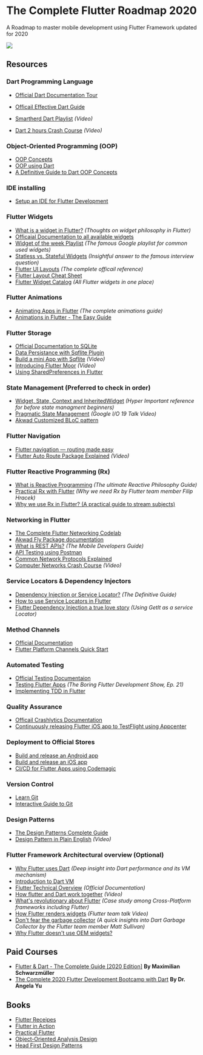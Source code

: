 # The Complete Flutter Roadmap 2020
A Roadmap to master mobile development using Flutter Framework updated for 2020



<img src="https://i.imgur.com/tcmiYbv.jpg">

## Resources

### Dart Programming Language
* [Official Dart Documentation Tour](https://dart.dev/guides/language/language-tour)
* [Officail Effective Dart Guide](https://dart.dev/guides/language/effective-dart)

* [Smartherd Dart Playlist](https://www.youtube.com/watch?v=5rtujDjt50I&feature=youtu.be&list=PLlxmoA0rQ-LyHW9voBdNo4gEEIh0SjG-q) <em>*(Video)</em>*
* [Dart 2 hours Crash Course](https://youtu.be/Ej_Pcr4uC2Q) *(Video)*

### Object-Oriented Programming (OOP)
* [OOP Concepts](https://www.freecodecamp.org/news/object-oriented-programming-concepts-21bb035f7260/)
* [OOP using Dart](https://levelup.gitconnected.com/fluttering-dart-oop-8b92cd89a7f0)
* [A Definitive Guide to Dart OOP Concepts](https://www.javatpoint.com/dart-object-oriented-concepts)

### IDE installing
* [Setup an IDE for Flutter Development](https://flutter.dev/docs/get-started/editor)

### Flutter Widgets
* [What is a widget in Flutter?](https://stackoverflow.com/questions/50958238/what-is-a-widget-in-flutter) *(Thoughts on widget philosophy in Flutter)*
* [Officaial Documentation to all available widgets](https://flutter.dev/docs/development/ui/widgets-intro)
* [Widget of the week Playlist](https://www.youtube.com/watch?v=b_sQ9bMltGU&feature=youtu.be&list=PLjxrf2q8roU23XGwz3Km7sQZFTdB996iG) *(The famous Google playlist for common used widgets)*
* [Statless vs. Stateful Widgets](https://medium.com/flutter-community/flutter-stateful-vs-stateless-db325309deae) *(Insightful answer to the famous interview question)*
* [Flutter UI Layouts](https://flutter.dev/docs/development/ui/layout) *(The complete officail reference)*
* [Flutter Layout Cheat Sheet](https://medium.com/flutter-community/flutter-layout-cheat-sheet-5363348d037e)
* [Flutter Widget Catalog](https://flutter.dev/docs/development/ui/widgets) *(All Flutter widgets in one place)*

### Flutter Animations
* [Animating Apps in Flutter](https://www.smashingmagazine.com/2019/10/animation-apps-flutter/) *(The complete animations guide)*
* [Animations in Flutter - The Easy Guide](https://www.didierboelens.com/2018/06/animations-in-flutter---easy-guide---tutorial/?utm_campaign=Flutter%2BWeekly%2BNewsletter&utm_medium=web&utm_source=Flutter_Weekly_Newsletter_2)

### Flutter Storage
* [Official Documentation to SQLite](https://flutter.dev/docs/cookbook/persistence/sqlite)
* [Data Persistance with Sqflite Plugin](https://medium.com/flutterdevs/data-persistence-with-sqlite-flutter-47a6f67b973f)
* [Build a mini App with Sqflite](https://www.youtube.com/watch?v=1BwjNEKD8g8&feature=youtu.be&list=PLDQl6gZtjvFu5l20K5KTEBLCjfRjHowLj) *(Video)*
* [Introducing Flutter Moor](https://youtu.be/zpWsedYMczM) *(Video)*
* [Using SharedPreferences in Flutter](https://medium.com/flutterdevs/using-sharedpreferences-in-flutter-251755f07127)

### State Management (Preferred to check in order)
* [Widget, State, Context and InheritedWidget](https://www.didierboelens.com/2018/06/widget-state-context-inheritedwidget/) *(Hyper Important reference for before state managment beginners)*
* [Pragmatic State Management](https://www.youtube.com/watch?v=d_m5csmrf7I&feature=youtu.be) *(Google I/O 19 Talk Video)*
* [Akwad Customized BLoC pattern](https://app.clickup.com/764648/v/dc/qaq8-834/qaq8-316)

### Flutter Navigation
* [Flutter navigation — routing made easy](https://itnext.io/flutter-navigation-routing-made-easy-816ddf9e2857)
* [Flutter Auto Route Package Explained](https://youtu.be/iVpVBmDhpJY) *(Video)*

### Flutter Reactive Programming (Rx)
* [What is Reactive Programming](https://gist.github.com/staltz/868e7e9bc2a7b8c1f754) *(The ultimate Reactive Philosophy Guide)*
* [Practical Rx with Flutter](https://www.youtube.com/watch?v=7O1UO5rEpRc) *(Why we need Rx by Flutter team member Filip Hracek)*
* [Why we use Rx in Flutter? (A practical guide to stream subjects)](https://medium.com/flutter-community/why-use-rxdart-and-how-we-can-use-with-bloc-pattern-in-flutter-a64ca2c7c52d)

### Networking in Flutter
* [The Complete Flutter Networking Codelab](https://www.raywenderlich.com/5896601-flutter-networking-tutorial-getting-started)
* [Akwad Fly Package documentation](https://app.clickup.com/764648/v/dc/qaq8-834/qaq8-295)
* [What is REST APIs?](https://www.elementarydigital.co.uk/how-to-use-rest-api-in-mobile-app-development/) *(The Mobile Developers Guide)*
* [API Testing using Postman](https://medium.com/aubergine-solutions/api-testing-using-postman-323670c89f6d)
* [Common Network Protocols Explained](https://searchnetworking.techtarget.com/feature/12-common-network-protocols-and-their-functions-explained)
* [Computer Networks Crash Course](https://www.youtube.com/watch?v=3QhU9jd03a0) *(Video)*

### Service Locators & Dependency Injectors 
* [Dependency Injection or Service Locator?](https://medium.com/mobile-app-development-publication/dependency-injection-and-service-locator-4dbe4559a3ba) *(The Definitive Guide)*
* [How to use Service Locators in Flutter](https://www.burkharts.net/apps/blog/one-to-find-them-all-how-to-use-service-locators-with-flutter/)
* [Flutter Dependency Injection a true love story](https://blog.usejournal.com/flutter-di-a-true-love-story-1e5a5ae2ba2d) *(Using GetIt as a service Locator)*

### Method Channels
* [Official Documentation](https://flutter.dev/docs/development/platform-integration/platform-channels?tab=ios-channel-swift-tab)
* [Flutter Platform Channels Quick Start](https://stablekernel.com/article/flutter-platform-channels-quick-start/)

### Automated Testing
* [Official Testing Documentaion](https://flutter.dev/docs/testing)
* [Testing Flutter Apps](https://www.youtube.com/watch?v=bj-oMYyLZEY) *(The Boring Flutter Development Show, Ep. 21)*
* [Implementing TDD in Flutter](https://www.youtube.com/playlist?list=PLB6lc7nQ1n4iYGE_khpXRdJkJEp9WOech)

### Quality Assurance
* [Officail Crashlytics Documentation](https://firebase.flutter.dev/docs/crashlytics/overview/)
* [Continuously releasing Flutter iOS app to TestFlight using Appcenter](https://medium.com/@iqan/continuously-releasing-flutter-ios-app-to-testflight-using-appcenter-38dfc731d93)

### Deployment to Official Stores
* [Build and release an Android app](https://flutter.dev/docs/deployment/android)
* [Build and release an iOS app](https://flutter.dev/docs/deployment/ios)
* [CI/CD for Flutter Apps using Codemagic](https://blog.codemagic.io/getting-started-with-codemagic/)

### Version Control
* [Learn Git](https://www.atlassian.com/git)
* [Interactive Guide to Git](https://learngitbranching.js.org/)

### Design Patterns
* [The Design Patterns Complete Guide](https://refactoring.guru/design-patterns/)
* [Design Pattern in Plain English](https://www.youtube.com/watch?v=NU_1StN5Tkk) *(Video)*

### Flutter Framework Architectural overview (Optional)
* [Why Flutter uses Dart](https://hackernoon.com/why-flutter-uses-dart-dd635a054ebf) *(Deep insight into Dart performance and its VM mechanism)*
* [Introduction to Dart VM](https://mrale.ph/dartvm/)
* [Flutter Technical Overview](https://flutter.dev/docs/resources/architectural-overview) *(Official Documentation)*
* [How flutter and Dart work together](https://www.youtube.com/watch?v=iVYpeEd3Jes) *(Video)*
* [What's revolutionary about Flutter](https://hackernoon.com/whats-revolutionary-about-flutter-946915b09514) *(Case study among Cross-Platform frameworks including Flutter)*
* [How Flutter renders widgets](https://www.youtube.com/watch?v=996ZgFRENMs) *(Flutter team talk Video)*
* [Don't fear the garbage collector](https://medium.com/flutter/flutter-dont-fear-the-garbage-collector-d69b3ff1ca30) *(A quick insights into Dart Garbage Collector by the Flutter team member Matt Sullivan)*
* [Why Flutter doesn't use OEM widgets?](https://medium.com/flutter/why-flutter-doesnt-use-oem-widgets-94746e812510) 


## Paid Courses
* [Flutter & Dart - The Complete Guide [2020 Edition]](https://www.udemy.com/course/learn-flutter-dart-to-build-ios-android-apps/) <b>By Maximilian Schwarzmüller</b>
* [The Complete 2020 Flutter Development Bootcamp with Dart](https://www.udemy.com/course/flutter-bootcamp-with-dart/) <b>By Dr. Angela Yu</b>


## Books
* [Flutter Receipes](https://drive.google.com/file/d/1oju0lic0zCK2mFSIT4M3Hqzv5lWnC3jf/view?usp=sharing)
* [Flutter in Action](https://all-ebook.info/6968-flutter-in-action.html)
* [Practical Flutter](https://all-ebook.info/4392-practical-flutter-improve-your-mobile-development-with-googles-latest-open-source-sdk.html)
* [Object-Oriented Analysis Design](https://drive.google.com/file/d/1H11fjltogFPJN2erLl2mCbbptYzMJ0uS/view?usp=sharing)
* [Head First Design Patterns](https://drive.google.com/file/d/1rmm-OvGpwoR-9x4V36u0VxmQpA_0IjoB/view?usp=sharing)
